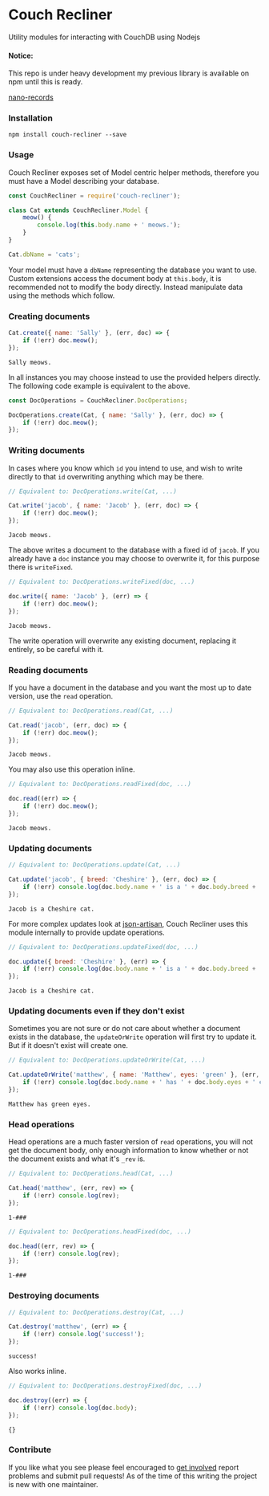 Couch Recliner
===

Utility modules for interacting with CouchDB using Nodejs

#### Notice:

This repo is under heavy development my previous library is available on npm until this is ready.

[nano-records](https://www.npmjs.com/package/nano-records)

### Installation

```
npm install couch-recliner --save
```

### Usage

Couch Recliner exposes set of Model centric helper methods, therefore you must have a Model describing your database.

```javascript
const CouchRecliner = require('couch-recliner');

class Cat extends CouchRecliner.Model {
    meow() {
        console.log(this.body.name + ' meows.');
    }
}

Cat.dbName = 'cats';
```

Your model must have a `dbName` representing the database you want to use. Custom extensions access the document body at `this.body`, it is recommended not to modify the body directly. Instead manipulate data using the methods which follow.

### Creating documents

```javascript
Cat.create({ name: 'Sally' }, (err, doc) => {
    if (!err) doc.meow();
});
```
```
Sally meows.
```

In all instances you may choose instead to use the provided helpers directly. The following code example is equivalent to the above.

```javascript
const DocOperations = CouchRecliner.DocOperations;

DocOperations.create(Cat, { name: 'Sally' }, (err, doc) => {
    if (!err) doc.meow();
});
```

### Writing documents

In cases where you know which `id` you intend to use, and wish to write directly to that `id` overwriting anything which may be there.

```javascript
// Equivalent to: DocOperations.write(Cat, ...)

Cat.write('jacob', { name: 'Jacob' }, (err, doc) => {
    if (!err) doc.meow();
});
```
```
Jacob meows.
```

The above writes a document to the database with a fixed id of `jacob`. If you already have a `doc` instance you may choose to overwrite it, for this purpose there is `writeFixed`.

```javascript
// Equivalent to: DocOperations.writeFixed(doc, ...)

doc.write({ name: 'Jacob' }, (err) => {
    if (!err) doc.meow();
});
```
```
Jacob meows.
```

The write operation will overwrite any existing document, replacing it entirely, so be careful with it.

### Reading documents

If you have a document in the database and you want the most up to date version, use the `read` operation.

```javascript
// Equivalent to: DocOperations.read(Cat, ...)

Cat.read('jacob', (err, doc) => {
    if (!err) doc.meow();
});
```
```
Jacob meows.
```

You may also use this operation inline.

```javascript
// Equivalent to: DocOperations.readFixed(doc, ...)

doc.read((err) => {
    if (!err) doc.meow();
});
```
```
Jacob meows.
```

### Updating documents

```javascript
// Equivalent to: DocOperations.update(Cat, ...)

Cat.update('jacob', { breed: 'Cheshire' }, (err, doc) => {
    if (!err) console.log(doc.body.name + ' is a ' + doc.body.breed + ' cat.');
});
```
```
Jacob is a Cheshire cat.
```

For more complex updates look at [json-artisan](https://github.com/Kequc/json-artisan), Couch Recliner uses this module internally to provide update operations.

```javascript
// Equivalent to: DocOperations.updateFixed(doc, ...)

doc.update({ breed: 'Cheshire' }, (err) => {
    if (!err) console.log(doc.body.name + ' is a ' + doc.body.breed + ' cat.');
});
```
```
Jacob is a Cheshire cat.
```

### Updating documents even if they don't exist

Sometimes you are not sure or do not care about whether a document exists in the database, the `updateOrWrite` operation will first try to update it. But if it doesn't exist will create one.

```javascript
// Equivalent to: DocOperations.updateOrWrite(Cat, ...)

Cat.updateOrWrite('matthew', { name: 'Matthew', eyes: 'green' }, (err, doc) => {
    if (!err) console.log(doc.body.name + ' has ' + doc.body.eyes + ' eyes.');
});
```
```
Matthew has green eyes.
```

### Head operations

Head operations are a much faster version of `read` operations, you will not get the document body, only enough information to know whether or not the document exists and what it's `_rev` is.

```javascript
// Equivalent to: DocOperations.head(Cat, ...)

Cat.head('matthew', (err, rev) => {
    if (!err) console.log(rev);
});
```
```
1-###
```

```javascript
// Equivalent to: DocOperations.headFixed(doc, ...)

doc.head((err, rev) => {
    if (!err) console.log(rev);
});
```
```
1-###
```

### Destroying documents

```javascript
// Equivalent to: DocOperations.destroy(Cat, ...)

Cat.destroy('matthew', (err) => {
    if (!err) console.log('success!');
});
```
```
success!
```

Also works inline.

```javascript
// Equivalent to: DocOperations.destroyFixed(doc, ...)

doc.destroy((err) => {
    if (!err) console.log(doc.body);
});
```
```
{}
```

### Contribute

If you like what you see please feel encouraged to [get involved](https://github.com/Kequc/couch-recliner/issues) report problems and submit pull requests! As of the time of this writing the project is new with one maintainer.
